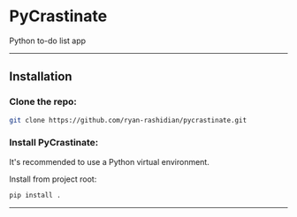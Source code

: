 # PyCrastinate

Python to-do list app

---

## Installation 

### Clone the repo:

```bash
git clone https://github.com/ryan-rashidian/pycrastinate.git
```

### Install PyCrastinate:

It's recommended to use a Python virtual environment.

Install from project root:

```bash
pip install .
```

---

